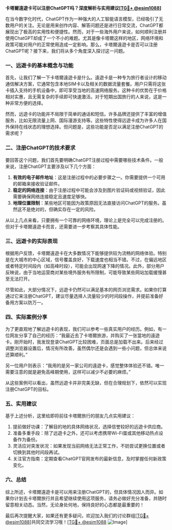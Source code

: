 **卡塔爾遠遊卡可以注册ChatGPT吗？深度解析与实用建议[[TG💪+ @esim1088](https://t.me/s/esim1088)]**

在当今数字化时代，ChatGPT作为一种强大的人工智能语言模型，已经吸引了无数用户的关注。无论是用来创作内容、解答问题还是进行日常交流，ChatGPT都展现出了极高的实用性和便捷性。然而，对于一些海外用户来说，如何顺利注册并使用ChatGPT却成了一个不小的难题。尤其是像卡塔爾这样的地区，网络环境和政策可能对用户的正常使用造成一定影响。那么，卡塔爾遠遊卡是否可以注册ChatGPT呢？接下来，我们将从多个角度深入探讨这一问题。

### 一、远遊卡的基本概念与功能

首先，让我们了解一下卡塔爾遠遊卡是什么。遠遊卡是一种专为旅行者设计的移动通信解决方案，它通常包含本地SIM卡以及相关的数据流量套餐。用户只需将这张卡插入支持的手机设备中，即可享受当地的高速网络服务。这种卡的优势在于价格相对实惠，且无需复杂的手续即可快速激活。对于短期出国旅行的人来说，这是一种非常方便的选择。

然而，远遊卡的功能并不局限于简单的通话和短信。许多品牌还提供了丰富的增值服务，比如无限流量上网、国际漫游支持等。这些特性使得远遊卡成为许多人在国外保持在线状态的理想选择。但问题是，这些功能是否足以满足注册ChatGPT的需求呢？

### 二、注册ChatGPT的技术要求

要回答这个问题，我们首先要明确ChatGPT注册过程中需要哪些技术条件。一般来说，注册ChatGPT主要涉及以下几个方面：

1. **有效的电子邮件地址**：这是注册过程中的必要步骤之一。你需要提供一个可用的邮箱来接收验证邮件。
2. **稳定的网络连接**：由于注册过程中可能会涉及到图片验证码或视频验证，因此需要确保网络连接稳定且速度足够快。
3. **地理位置限制**：某些地区可能因为政策原因无法直接访问ChatGPT的服务。虽然这不是绝对的，但确实存在一定的风险。

从以上几点来看，只要拥有一个可靠的网络环境，理论上是完全可以完成注册的。但对于卡塔爾遠遊卡而言，还需要进一步考察其具体性能。

### 三、远遊卡的实际表现

根据用户反馈，卡塔爾遠遊卡在大多数情况下能够提供较为流畅的网络体验。特别是在大城市的中心区域，信号覆盖良好，下载速度也相当不错。不过，在偏远地区或者特定时间段内（如高峰时段），可能会出现网速下降的情况。此外，部分用户反映说，由于当地运营商对某些境外服务有所限制，可能导致某些网站加载缓慢甚至无法打开。

尽管如此，大部分情况下，远遊卡仍然可以满足基本的网页浏览需求。如果你打算通过它来注册ChatGPT，建议尽量选择人流量较少的时间段操作，并提前准备好备用方案以防万一。

### 四、实际案例分享

为了更直观地了解远遊卡的表现，我们可以参考一些真实用户的经历。例如，有一位网友分享了自己的经历：“我最近去了卡塔爾旅游，并购买了一张當地的遠遊卡。刚开始时，我发现登录ChatGPT比较困难，页面总是加载不出来。后来经过调整浏览器设置后，情况有所改善。虽然偶尔还是会遇到一些小问题，但总体来说还算顺利。”

另一位用户则表示：“我用的是另一家公司的遠遊卡，感觉整体体验还不错。唯一需要注意的就是避免高峰期使用，这样可以减少不必要的麻烦。”

从这些案例可以看出，虽然远遊卡并非完美无缺，但在合理规划下，依然可以实现注册ChatGPT的目标。

### 五、实用建议

基于上述分析，这里给即将前往卡塔爾旅行的朋友几点实用建议：

1. 提前做好功课：了解目的地的具体网络状况，选择信誉较好的远遊卡供应商。
2. 准备多重手段：除了远遊卡之外，还可以考虑携带Wi-Fi蛋或其他移动热点设备作为备份。
3. 灵活应对突发状况：如果发现当前网络无法正常工作，不妨尝试更换位置或者切换到其他时间段再试。
4. 关注官方指南：定期查看ChatGPT官网发布的最新信息，及时掌握任何新政策变化。

### 六、总结

综上所述，卡塔爾遠遊卡是可以用来注册ChatGPT的，但具体情况因人而异。如果你计划去卡塔爾旅行并且希望继续使用这项服务，请务必做好充分准备，并随时留意相关动态。当然，无论身处何地，保持良好的心态都是最重要的！

最后再次提醒大家，如果还有更多疑问，欢迎加入我们的讨论群组[[TG💪+ @esim1088](https://t.me/s/esim1088)]共同交流学习哦！[[TG💪+ @esim1088](https://t.me/s/esim1088) ![Image](https://i.postimg.cc/4NQfJmqS/Snipaste-2025-05-13-00-14-12.png)]